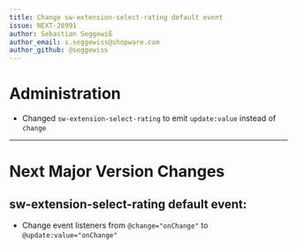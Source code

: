 ```yaml
---
title: Change sw-extension-select-rating default event
issue: NEXT-28991
author: Sebastian Seggewiß
author_email: s.seggewiss@shopware.com
author_github: @seggewiss
---
```

# Administration
* Changed `sw-extension-select-rating` to emit `update:value` instead of `change`
___
# Next Major Version Changes
## sw-extension-select-rating default event:
* Change event listeners from `@change="onChange"` to `@update:value="onChange"`
